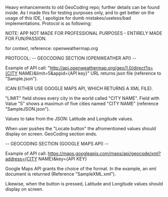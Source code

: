 Heavy enhancements to old GeoCoding repo; further details can be found inside.
As I made this for testing purposes only, and to get better on the usage of this IDE, I apoligize for dumb mistakes/useless/bad implementations.
Protocol is as following:


NOTE: APP NOT MADE FOR PROFESSIONAL PURPOSES - ENTIRELY MADE FOR FUN/PASSION.

for context, reference: openweathermap.org

PROTOCOL:
-- GEOCODING SECTION (OPENWEATHER API) --

Example of API call:
"http://api.openweathermap.org/geo/1.0/direct?q={CITY NAME}&limit=5&appid={API key}"
URL returns json file (reference to "Sample.json").

(CAN EITHER USE GOOGLE MAPS API, WHICH RETURNS A XML FILE).

"LIMIT" field shows every city in the world called "CITY NAME".
Field with Value "5" shows a maximun of five cities named "CITY NAME" (reference "SampleJSON.json").

Values to take from the JSON: Latitude and Longitude values.

When user pushes the "Locate button" the afromentioned values should display on screen.
GeoCoding section ends.

-- GEOCODING SECTION (GOOGLE MAPS API) --

Example of API call:
https://maps.googleapis.com/maps/api/geocode/xml?address={CITY NAME}&key={API KEY}

Google Maps API grants the choice of the format.
In the example, an xml document is returned (Reference  "SampleXML.xml").

Likewise, when the button is pressed, Latitude and Longitude values should display on screen.
